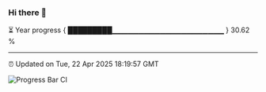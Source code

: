 ### Hi there 👋

⏳ Year progress { █████████▁▁▁▁▁▁▁▁▁▁▁▁▁▁▁▁▁▁▁▁▁ } 30.62 %

---

⏰ Updated on Tue, 22 Apr 2025 18:19:57 GMT

![Progress Bar CI](https://github.com/liununu/liununu/workflows/Progress%20Bar%20CI/badge.svg)
